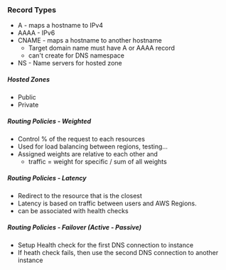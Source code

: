 
### Record Types

- A - maps a hostname to IPv4
- AAAA - IPv6
- CNAME - maps a hostname to another hostname
	- Target domain name must have A or AAAA record
	- can't create for DNS namespace 
- NS - Name servers for hosted zone

##### Hosted Zones
- Public
- Private

##### Routing Policies - Weighted
- Control % of the request to each resources
- Used for load balancing between regions, testing...
- Assigned weights are relative to each other and 
	- traffic = weight for specific / sum of all weights

##### Routing Policies - Latency
- Redirect to the resource that is the closest
- Latency is based on traffic between users and AWS Regions.
- can be associated with health checks

##### Routing Policies - Failover (Active - Passive)
- Setup Health check for the first DNS connection to instance
- If heath check fails, then use the second DNS connection to another instance